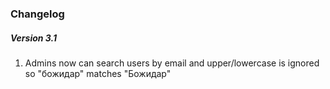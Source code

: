 ### Changelog
##### Version 3.1
1. Admins now can search users by email and upper/lowercase is ignored so "божидар" matches "Божидар"
